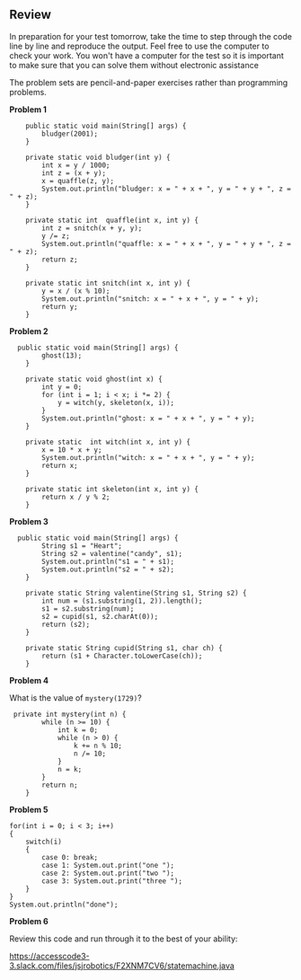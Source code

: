 ## Review 

In preparation for your test tomorrow, take the time to step through the code line by line and reproduce the output. Feel free to use the computer to check your work. You won't have a computer for the test so it is important to make sure that you can solve them without electronic assistance

The problem sets are pencil-and-paper exercises rather than programming problems.

 **Problem 1**
```
    public static void main(String[] args) {
        bludger(2001);
    }

    private static void bludger(int y) {
        int x = y / 1000;
        int z = (x + y);
        x = quaffle(z, y);
        System.out.println("bludger: x = " + x + ", y = " + y + ", z = " + z);
    }

    private static int  quaffle(int x, int y) {
        int z = snitch(x + y, y);
        y /= z;
        System.out.println("quaffle: x = " + x + ", y = " + y + ", z = " + z);
        return z;
    }

    private static int snitch(int x, int y) {
        y = x / (x % 10);
        System.out.println("snitch: x = " + x + ", y = " + y);
        return y;
    }
```

 **Problem 2**
```
  public static void main(String[] args) {
        ghost(13);
    }

    private static void ghost(int x) {
        int y = 0;
        for (int i = 1; i < x; i *= 2) {
            y = witch(y, skeleton(x, i));
        }
        System.out.println("ghost: x = " + x + ", y = " + y);
    }

    private static  int witch(int x, int y) {
        x = 10 * x + y;
        System.out.println("witch: x = " + x + ", y = " + y);
        return x;
    }

    private static int skeleton(int x, int y) {
        return x / y % 2;
    }
```
 **Problem 3**
```
  public static void main(String[] args) {
        String s1 = "Heart";
        String s2 = valentine("candy", s1);
        System.out.println("s1 = " + s1);
        System.out.println("s2 = " + s2);
    }

    private static String valentine(String s1, String s2) {
        int num = (s1.substring(1, 2)).length();
        s1 = s2.substring(num);
        s2 = cupid(s1, s2.charAt(0));
        return (s2);
    }

    private static String cupid(String s1, char ch) {
        return (s1 + Character.toLowerCase(ch));
    }
```
 **Problem 4**

What is the value of `mystery(1729)`?

```
 private int mystery(int n) {
        while (n >= 10) {
            int k = 0;
            while (n > 0) {
                k += n % 10;
                n /= 10;
            }
            n = k;
        }
        return n;
    }
```


 **Problem 5**

```
for(int i = 0; i < 3; i++) 
{ 
    switch(i) 
    { 
        case 0: break; 
        case 1: System.out.print("one "); 
        case 2: System.out.print("two "); 
        case 3: System.out.print("three "); 
    } 
} 
System.out.println("done");
```

**Problem 6**

Review this code and run through it to the best of your ability: 

https://accesscode3-3.slack.com/files/jsjrobotics/F2XNM7CV6/statemachine.java
